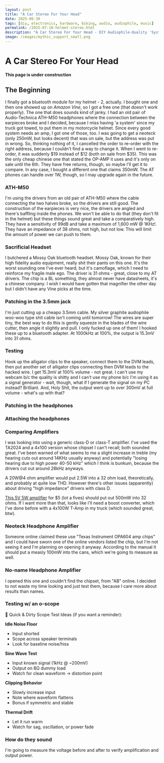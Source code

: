 ```yaml
---
layout: post
title: "A Car Stereo For Your Head"
date: 2025-06-30
tags: [diy, electronics, hardware, biking, audio, audiophile, music]
permalink: /2025-07-10-helmet-stereo.html
description: "A Car Stereo For Your Head - DIY Audiophile-Quality 'System' for your motorcycle helmet; jackd builds an amplifier-powered motorcycle headset replacement with an audio technica ATH-M50 and two tested headphone amplifiers"
image: /images/mythic_support_small.png
---
```


# A Car Stereo For Your Head

**This page is under construction**

## The Beginning

I finally got a bluetooth module for my helmet - 2, actually.  I bought one and then one showed up on *Amazon Vine*, so I got a free one (that doesn't work properly).  The one that does sounds kind of janky.  I had an old pair of Audio-Technica ATH-M50 headphones where the connection between the earpieces broke and I decided, because I miss having 'a system' since my truck got towed, to put them in my motorcycle helmet.  Since every good system needs an amp, I got one of those, too.  I was going to get a neoteck (only 250mW, but looks decent) that was on sale, but the address was put in wrong.  So, thinking nothing of it, I cancelled the order to re-order with the right address, because I couldn't find a way to change it.  When I went to re-order, it was suddenly $19 instead of $12 (both on sale from $35).  This was the only cheap chinese one that stated the OP-AMP it uses and it's only on sale until the 6th.  They have free returns, though, so maybe I'll get it to compare.  In any case, I bought a different one that claims 350mW.  The AT phones can handle over 1W, though, so I may upgrade again in the future.

### ATH-M50

I'm using the drivers from an old pair of ATH-M50 where the cable connecting the two halves broke, so the drivers are still good.  The construction of the earpieces is very nice, the drivers are angled and there's baffling inside the phones.  We won't be able to do that (they don't fit in the helmet) but these things sound great and take a comparatively high.  They have a sensitivity of 99dB and take a maximum of 1,600 mW @ 1KHz!.  They have an impedance of 38 ohms, not high, but not low.  This will limit the amount of power we can push to them.

### Sacrificial Headset

I butchered a Mossy Oak bluetooth headset.  Mossy Oak, known for their high fidelity audio equipment, really shit their pants on this one.  It's the worst sounding one I've ever heard, but it's camoflage, which I need to reinforce my fragile male ego.  The driver is 31 ohms - great, close to my AT drivers.  The chip is a BL something, they almost never have datasheets, it's a chinese company.  I wish I would have gotten that magnifier the other day but I didn't have any Vine picks at the time.

### Patching in the 3.5mm jack

I'm just cutting up a cheapo 3.5mm cable.  My silver graphite audiophile woo-woo type shit cable isn't coming until tomorrow!  The wires are super tiny, the best way to do this is gently squeeze in the blades of the wire cutter, then angle it slightly and pull.  I only fucked up one of them!  I hooked these up to a bluetooth adapter.  At 1000kHz at 100%, the output is 15.3mV into 31 ohms.

### Testing

Hook up the alligator clips to the speaker, connect them to the DVM leads, then put another set of alligator clips connecting then DVM leads to the hacked wire.  I get 15.3mV at 100% volume - not great.  I can't use my webcam b/c the quality is shitty and I can't use my phone b/c I'm using it as a signal generator - wait, though, what if I generate the signal on my PC instead?  Brilliant.  And, Holy Shit, the output went up to over 300mV at full volume - what's up with that?

### Patching in the headphones

### Attaching the headphones

### Comparing Amplifiers

I was looking into using a generic class-D or class-T amplifier.  I've used the TA2024 and a 4x100 version whose chipset I can't recall; both sounded great.  I've been warned of what seems to me a slight increase in treble (my hearing cuts out around 14KHz usually anyway) and potentially "losing hearing due to high power 40-50 kHz" which I think is bunkum, because the drivers cut out around 28kHz anyways.

A 20W@4 ohm amplifier would put 2.5W into a 32 ohm load, theoretically, and probably at quite low THD.  However there's other issues (apparently) about driving "high impedance" drivers with class D.

[This 5V 5W amplifier](https://www.amazon.com/PAM8406-Amplifier-Potentiometers-Envistia-Mall/dp/B07R86BH6Q) for $5 (lot a fives) should put out 500mW into 32 ohms.  If I want more than that, looks like I'll need a boost converter, which I've done before with a 4x100W T-Amp in my truck (which sounded great, btw).

### Neoteck Headphone Amplifier

Someone online claimed these use "Texas Instrument OPA604 amp chips" and I could have sworn one of the online vendors listed the chip, but I'm not seeing it and I'm planning on opening it anyway.  According to the manual it should put a measly 100mW into the cans, which we're going to measure as well.

### No-name Headphone Amplifier

I opened this one and couldn't find the chipset, from "AB" online.  I decided to not waste my time looking and just test them, because I care more about results than names.

### Testing w/ an o-scope

🔬 Quick & Dirty Scope Test Ideas (if you want a reminder):

**Idle Noise Floor**
- Input shorted
- Scope across speaker terminals
- Look for baseline noise/hiss

**Sine Wave Test**
- Input known signal (1kHz @ ~200mV)
- Output on 8Ω dummy load
- Watch for clean waveform → distortion point

**Clipping Behavior**
- Slowly increase input
- Note where waveform flattens
- Bonus if symmetric and stable

**Thermal Drift**
- Let it run warm
- Watch for sag, oscillation, or power fade

### How do they sound

I'm going to measure the voltage before and after to verify amplification and output power.